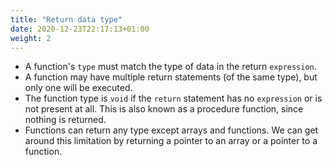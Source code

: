 ```yaml
---
title: "Return data type"
date: 2020-12-23T22:17:13+01:00
weight: 2
---
```


- A function's `type` must match the type of data in the return `expression`.
- A function may have multiple return statements (of the same type), but only one will be executed.
- The function type is `void` if the `return` statement has no `expression` or is not present at all. This is also known as a procedure function, since nothing is returned.
- Functions can return any type except arrays and functions. We can get around this limitation by returning a pointer to an array or a pointer to a function.